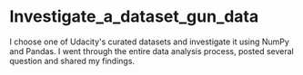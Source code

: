 # Investigate_a_dataset_gun_data
I choose one of Udacity's curated datasets and investigate it using NumPy and Pandas. I went through the entire data analysis process, posted several question and shared my findings.
